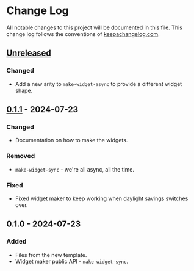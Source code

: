 # Change Log
All notable changes to this project will be documented in this file. This change log follows the conventions of [keepachangelog.com](http://keepachangelog.com/).

## [Unreleased]
### Changed
- Add a new arity to `make-widget-async` to provide a different widget shape.

## [0.1.1] - 2024-07-23
### Changed
- Documentation on how to make the widgets.

### Removed
- `make-widget-sync` - we're all async, all the time.

### Fixed
- Fixed widget maker to keep working when daylight savings switches over.

## 0.1.0 - 2024-07-23
### Added
- Files from the new template.
- Widget maker public API - `make-widget-sync`.

[Unreleased]: https://sourcehost.site/your-name/retailcal/compare/0.1.1...HEAD
[0.1.1]: https://sourcehost.site/your-name/retailcal/compare/0.1.0...0.1.1
